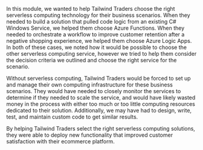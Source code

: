 In this module, we wanted to help Tailwind Traders choose the right serverless computing technology for their business scenarios.  When they needed to build a solution that pulled code logic from an existing C# Windows Service, we helped them choose Azure Functions.  When they needed to orchestrate a workflow to improve customer retention after a negative shopping experience, we helped them choose Azure Logic Apps.  In both of these cases, we noted how it would be possible to choose the other serverless computing service, however we tried to help them consider the decision criteria we outlined and choose the right service for the scenario.

Without serverless computing, Tailwind Traders would be forced to set up and manage their own computing infrastructure for these business scenarios.  They would have needed to closely monitor the services to determine if they needed to scale the service, and would have likely wasted money in the process with either too much or too little computing resources dedicated to their solution.  Additionally, we may have had to design, write, test, and maintain custom code to get similar results.

By helping Tailwind Traders select the right serverless computing solutions, they were able to deploy new functionality that improved customer satisfaction with their ecommerce platform.